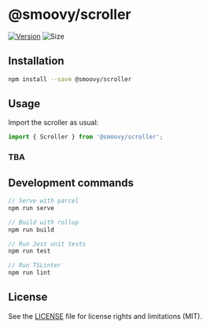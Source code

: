 # @smoovy/scroller
[![Version](https://flat.badgen.net/npm/v/@smoovy/scroller)](https://www.npmjs.com/package/@smoovy/scroller) ![Size](https://flat.badgen.net/bundlephobia/minzip/@smoovy/scroller)

## Installation
```sh
npm install --save @smoovy/scroller
```

## Usage
Import the scroller as usual:
```js
import { Scroller } from '@smoovy/scroller';
```

### TBA

## Development commands
```js
// Serve with parcel
npm run serve

// Build with rollup
npm run build

// Run Jest unit tests
npm run test

// Run TSLinter
npm run lint
```

## License
See the [LICENSE](../../LICENSE) file for license rights and limitations (MIT).
